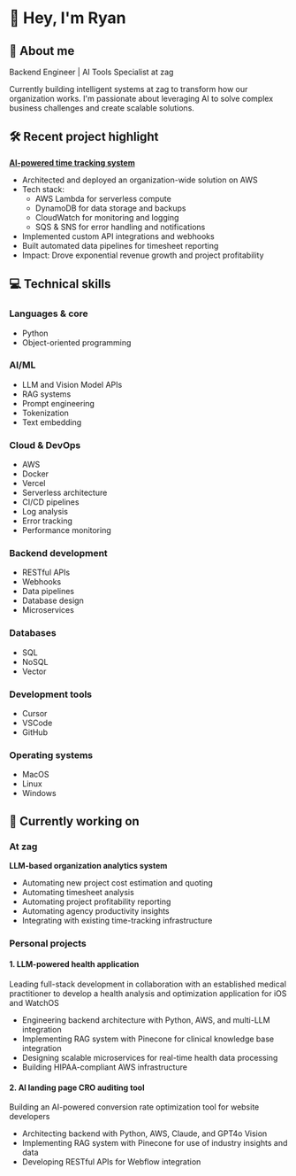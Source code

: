 # 👋 Hey, I'm Ryan

## 🚀 About me
Backend Engineer | AI Tools Specialist at zag

Currently building intelligent systems at zag to transform how our organization works. I'm passionate about leveraging AI to solve complex business challenges and create scalable solutions.

## 🛠️ Recent project highlight
**[AI-powered time tracking system](https://github.com/ryanbaill/timetracking-automation)**
- Architected and deployed an organization-wide solution on AWS
- Tech stack:
  - AWS Lambda for serverless compute
  - DynamoDB for data storage and backups
  - CloudWatch for monitoring and logging
  - SQS & SNS for error handling and notifications
- Implemented custom API integrations and webhooks
- Built automated data pipelines for timesheet reporting
- Impact: Drove exponential revenue growth and project profitability

## 💻 Technical skills

### Languages & core
- Python
- Object-oriented programming

### AI/ML
- LLM and Vision Model APIs
- RAG systems
- Prompt engineering
- Tokenization
- Text embedding

### Cloud & DevOps
- AWS
- Docker
- Vercel
- Serverless architecture
- CI/CD pipelines
- Log analysis
- Error tracking
- Performance monitoring

### Backend development
- RESTful APIs
- Webhooks
- Data pipelines
- Database design
- Microservices

### Databases
- SQL
- NoSQL
- Vector

### Development tools
- Cursor
- VSCode
- GitHub

### Operating systems
- MacOS
- Linux
- Windows

## 🌱 Currently working on

### At zag
**LLM-based organization analytics system**
- Automating new project cost estimation and quoting
- Automating timesheet analysis
- Automating project profitability reporting
- Automating agency productivity insights
- Integrating with existing time-tracking infrastructure

### Personal projects

#### 1. LLM-powered health application
Leading full-stack development in collaboration with an established medical practitioner to develop a health analysis and optimization application for iOS and WatchOS
- Engineering backend architecture with Python, AWS, and multi-LLM integration
- Implementing RAG system with Pinecone for clinical knowledge base integration
- Designing scalable microservices for real-time health data processing
- Building HIPAA-compliant AWS infrastructure

#### 2. AI landing page CRO auditing tool
Building an AI-powered conversion rate optimization tool for website developers
- Architecting backend with Python, AWS, Claude, and GPT4o Vision
- Implementing RAG system with Pinecone for use of industry insights and data
- Developing RESTful APIs for Webflow integration

